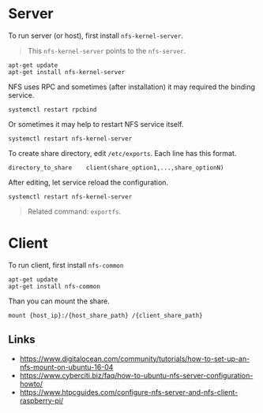 # Server
To run server (or host), first install `nfs-kernel-server`.

> This `nfs-kernel-server` points to the `nfs-server`.

```
apt-get update
apt-get install nfs-kernel-server
```

NFS uses RPC and sometimes (after installation) it may required the binding service.

```
systemctl restart rpcbind
```

Or sometimes it may help to restart NFS service itself.

```
systemctl restart nfs-kernel-server
```

To create share directory, edit `/etc/exports`.
Each line has this format.

```
directory_to_share    client(share_option1,...,share_optionN)
```

After editing, let service reload the configuration.

```
systemctl restart nfs-kernel-server
```

> Related command: `exportfs`.

# Client
To run client, first install `nfs-common`

```
apt-get update
apt-get install nfs-common
```

Than you can mount the share.

```
mount {host_ip}:/{host_share_path} /{client_share_path}
```

## Links

- https://www.digitalocean.com/community/tutorials/how-to-set-up-an-nfs-mount-on-ubuntu-16-04
- https://www.cyberciti.biz/faq/how-to-ubuntu-nfs-server-configuration-howto/
- https://www.htpcguides.com/configure-nfs-server-and-nfs-client-raspberry-pi/
